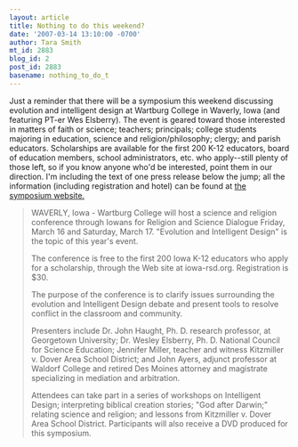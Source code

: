 ```yaml
---
layout: article
title: Nothing to do this weekend?
date: '2007-03-14 13:10:00 -0700'
author: Tara Smith
mt_id: 2883
blog_id: 2
post_id: 2883
basename: nothing_to_do_t
---
```

Just a reminder that there will be a symposium this weekend discussing evolution and intelligent design at Wartburg College in Waverly, Iowa (and featuring PT-er Wes Elsberry).  The event is geared toward those interested in matters of faith or science; teachers; principals; college students majoring in education, science and religion/philosophy; clergy; and parish educators.  Scholarships are available for the first 200 K-12 educators, board of education members, school administrators, etc. who apply--still plenty of those left, so if you know anyone who'd be interested, point them in our direction.  I'm including the text of one press release below the jump; all the information (including registration and hotel) can be found at [the symposium website.](http://www.iowa-rsd.org)  

> WAVERLY, Iowa - Wartburg College will host a science and religion conference through Iowans for Religion and Science Dialogue Friday, March 16 and Saturday, March 17. "Evolution and Intelligent Design" is the topic of this year's event.
> 
> The conference is free to the first 200 Iowa K-12 educators who apply for a scholarship, through the Web site at iowa-rsd.org. Registration is $30. 
> 
> The purpose of the conference is to clarify issues surrounding the evolution and Intelligent Design debate and present tools to resolve conflict in the classroom and community.
> 
> Presenters include Dr. John Haught, Ph. D. research professor, at Georgetown University; Dr. Wesley Elsberry, Ph. D. National Council for Science Education; Jennifer Miller, teacher and witness Kitzmiller v. Dover Area School District; and John Ayers, adjunct professor at Waldorf College and retired Des Moines attorney and magistrate specializing in mediation and arbitration.
> 
> Attendees can take part in a series of workshops on Intelligent Design; interpreting biblical creation stories; "God after Darwin;" relating science and religion; and lessons from Kitzmiller v. Dover Area School District. Participants will also receive a DVD produced for this symposium.
